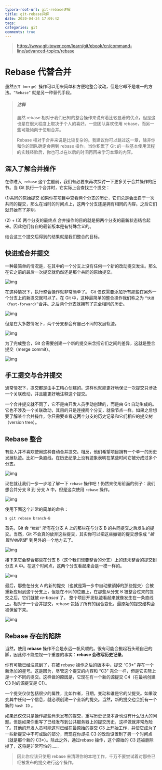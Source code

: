 ```yaml
---
typora-root-url: git-rebase详解
title: git-rebase详解
date: 2020-04-24 17:09:42
tags:
categories: git
comments: true
---
```


> https://www.git-tower.com/learn/git/ebook/cn/command-line/advanced-topics/rebase

# Rebase 代替合并

虽然`合并（merge）`操作可以用来简单和方便地整合改动，但是它却不是唯一的方法。`“Rebase”` 就是另一种替代手段。

> ##### 注释
>
> 虽然 rebase 相对于我们已知的整合操作来说有着比较显著的优点，但是这也是在很大程度上取决于个人的喜好。一些团队喜欢使用 rebase，而另一些可能倾向于使用合并。
>
> Rebase 相对于合并来说是比较复杂的。我建议你可以跳过这一章，除非你和你的团队确定会用到 rebase 操作。当你积累了 Git 的一些基本使用流程的实践经验后，你也可以在以后的时间再回来学习本章的内容。

<!--more-->

## 深入了解合并操作

在你进入` rebase` 这个主题前，我们有必要来再次探讨一下更多关于合并操作的细节。当 Git 执行一个合并时，它实际上会查找三个提交：

(1)共同的原始提交
如果你在项目中查看两个分支的历史，它们总是会出自于一次共同的提交，那么在当时的时间点上，这两个分支还是拥有相同的内容。之后它们就开始有了差别。

(2) + (3) 两个分支的最终点
合并操作的目的就是把两个分支的最新状态结合起来。因此他们各自的最新版本是有特殊含义的。

结合这三个提交后得到的结果就是我们整合的目标。

## 快进或合并提交

一种最简单的情况是，在其中的一个分支上没有任何一个新的改动提交发生。那么在它之前的最后一次提交就仍然还是那个共同的原始提交。

![img](/images/starting-situation-fast-forward.gif)

在这种情况下，执行整合操作就非常简单了。 Git 仅仅需要添加所有那些在另外一个分支上的新提交就可以了。在 Git 中，这种最简单的整合操作我们称之为 `“快进（fast-forward）”`合并。之后两个分支就拥有了完全相同的历史。

![img](/images/end-situation-fast-forward.gif)

但是在大多数情况下，两个分支都会有自己不同的发展轨迹。

![img](/images/starting-situation-merge-commit.gif)

为了完成整合，Git 会需要创建一个新的提交来含括它们之间的差异，这就是整合提交（merge commit）。

![img](/images/end-situation-merge-commit.gif)

## 手工提交与合并提交

通常情况下，提交都是由手工精心创建的。这样也就能更好地保证一次提交只涉及一个关联改动，并且能更好地注释这个提交。

一个合并提交就不同了，它不是由开发人员手动创建的，而是由 Git 自动生成的。它也不涉及一个关联改动，其目的只是连接两个分支，就像节点一样。如果之后想要了解某个合并操作，你只需要查看这两个分支的历史记录和它们相应的提交树（version tree）。

## Rebase 整合

有些人并不喜欢使用这种自动合并提交。相反，他们希望项目拥有一个单一的历史发展轨迹。比如一条直线。在历史纪录上没有迹象表明在某些时间它被分成过多个分支。

![img](/images/end-situation-rebase.gif)

现在就让我们一步一步地了解一下 `rebase` 操作吧！仍然来使用前面的例子：我们想合并分支 B 到 分支 A 中，但是这次使用 `rebase` 操作。

![img](/images/starting-situation-rebase.gif)

使用下面这个非常的简单的命令：

```
$ git rebase branch-B
```

首先，Git 会 `“撤销”` 所有在分支 A 上的那些在与分支 B 的共同提交之后发生的提交。当然，Git 不会真的放弃这些提交，其实你可以把这些撤销的提交想像成 “*被暂时地存储*” 到另外的一个地方去了。

![img](/images/rebase-step-1.gif)

接下来它会整合那些在分支 B（这个我们想要整合的分支）上的还未整合的提交到分支 A 中。在这个时间点，这两个分支看起来会是一模一样的。

![img](/images/rebase-step-2.gif)

最后，那些在分支 A 的新的提交（也就是第一步中自动撤销掉的那些提交）会被重新应用到这个分支上，但是在不同的位置上，在那些从分支 B 被整合过来的提交之后，它们就被 *re-based* 了。
整个项目开发轨迹看起来就像发生在一条直线上。相对于一个合并提交，rebase 包括了所有的组合变化，最原始的提交结构会被保留下来。

![img](/images/rebase-step-3.gif)

## Rebase 存在的陷阱

当然，使用 **rebase** 操作不会是永远一帆风顺的。很有可能会搬起石头砸自己的脚，因此你不能忽视一个重要的事实：**rebase 会改写历史记录**。

你有可能已经注意到了，在被 rebase 操作之后的版本中，提交 “C3*” 存在一个新添加的星号。这是因为，尽管这个提交的内容和 “C3” 完全一样，但是它实际上是一个不同的提交。这样做的原因是，它现在有一个新的源提交 C4（在最初创建 C3 时的源提交是 C1）。

一个提交仅仅包括很少的属性，比如作者，日期，变动和谁是它的父提交。如果改变其中任何一个信息，就必须创建一个全新的提交。当然，新的提交也会拥有一个新的 `hash ID` 。

如果还仅仅只是操作那些尚未发布的提交，重写历史记录本身也没有什么很大的问题。但是如果你重写了已经发布到公共服务器上的提交历史，这样做就非常危险了。其他的开发人员可能这时已经在最原始的提交 C3 上开始工作，并使它成为了一些新提交中不可或缺的部分，而现在你却把 C3 的改动设置到了另一个时间点（就是那个新的 C3*）。除此之外，通过rebase 操作，这个原始的 C3 还被删除掉了，这将是非常可怕的……

>  因此你应该只使用 rebase 来清理你的本地工作，千万不要尝试着对那些已经被发布的提交进行这个操作。